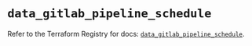 # `data_gitlab_pipeline_schedule`

Refer to the Terraform Registry for docs: [`data_gitlab_pipeline_schedule`](https://registry.terraform.io/providers/gitlabhq/gitlab/18.3.0/docs/data-sources/pipeline_schedule).
